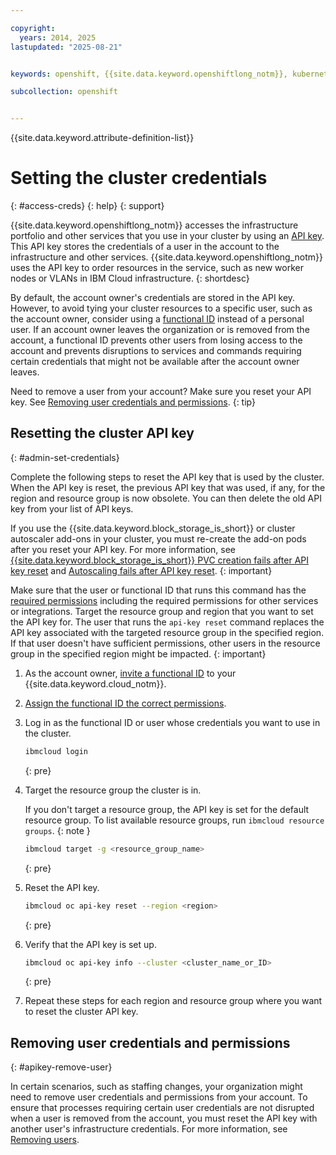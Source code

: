 ```yaml
---

copyright: 
  years: 2014, 2025
lastupdated: "2025-08-21"


keywords: openshift, {{site.data.keyword.openshiftlong_notm}}, kubernetes, infrastructure, rbac, policy

subcollection: openshift


---
```



{{site.data.keyword.attribute-definition-list}}


# Setting the cluster credentials 
{: #access-creds}
{: help}
{: support}

{{site.data.keyword.openshiftlong_notm}} accesses the infrastructure portfolio and other services that you use in your cluster by using an [API key](/docs/account?topic=account-manapikey). This API key stores the credentials of a user in the account to the infrastructure and other services. {{site.data.keyword.openshiftlong_notm}} uses the API key to order resources in the service, such as new worker nodes or VLANs in IBM Cloud infrastructure.
{: shortdesc}

By default, the account owner's credentials are stored in the API key. However, to avoid tying your cluster resources to a specific user, such as the account owner, consider using a [functional ID](/docs/account?topic=account-identity-overview#functionalid-bestpract) instead of a personal user. If an account owner leaves the organization or is removed from the account, a functional ID prevents other users from losing access to the account and prevents disruptions to services and commands requiring certain credentials that might not be available after the account owner leaves.

Need to remove a user from your account? Make sure you reset your API key. See [Removing user credentials and permissions](#apikey-remove-user).
{: tip}

## Resetting the cluster API key
{: #admin-set-credentials}

Complete the following steps to reset the API key that is used by the cluster. When the API key is reset, the previous API key that was used, if any, for the region and resource group is now obsolete. You can then delete the old API key from your list of API keys.

If you use the {{site.data.keyword.block_storage_is_short}} or cluster autoscaler add-ons in your cluster, you must re-create the add-on pods after you reset your API key. For more information, see [{{site.data.keyword.block_storage_is_short}} PVC creation fails after API key reset](/docs/openshift?topic=openshift-vpc-block-api-key-reset-ts) and [Autoscaling fails after API key reset](/docs/openshift?topic=openshift-ts-storage-ca-apikey-reset).
{: important}

Make sure that the user or functional ID that runs this command has the [required  permissions](/docs/openshift?topic=openshift-iam-platform-access-roles) including the required permissions for other services or integrations. Target the resource group and region that you want to set the API key for. The user that runs the `api-key reset` command replaces the API key associated with the targeted resource group in the specified region. If that user doesn't have sufficient permissions, other users in the resource group in the specified region might be impacted.
{: important}

1. As the account owner, [invite a functional ID](/docs/account?topic=account-iamuserinv) to your {{site.data.keyword.cloud_notm}}.
1. [Assign the functional ID the correct permissions](/docs/openshift?topic=openshift-iam-platform-access-roles).
1. Log in as the functional ID or user whose credentials you want to use in the cluster.
    ```sh
    ibmcloud login
    ```
    {: pre}

1. Target the resource group the cluster is in.

    If you don't target a resource group, the API key is set for the default resource group. To list available resource groups, run `ibmcloud resource groups`.
    {: note }

    ```sh
    ibmcloud target -g <resource_group_name>
    ```
    {: pre}

1. Reset the API key.
    ```sh
    ibmcloud oc api-key reset --region <region>
    ```
    {: pre}    

1. Verify that the API key is set up.
    ```sh
    ibmcloud oc api-key info --cluster <cluster_name_or_ID>
    ```
    {: pre}

1. Repeat these steps for each region and resource group where you want to reset the cluster API key.


## Removing user credentials and permissions
{: #apikey-remove-user}

In certain scenarios, such as staffing changes, your organization might need to remove user credentials and permissions from your account. To ensure that processes requiring certain user credentials are not disrupted when a user is removed from the account, you must reset the API key with another user's infrastructure credentials. For more information, see [Removing users](/docs/openshift?topic=openshift-removing-user-permissions).
